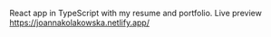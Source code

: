 React app in TypeScript with my resume and portfolio. Live preview https://joannakolakowska.netlify.app/
